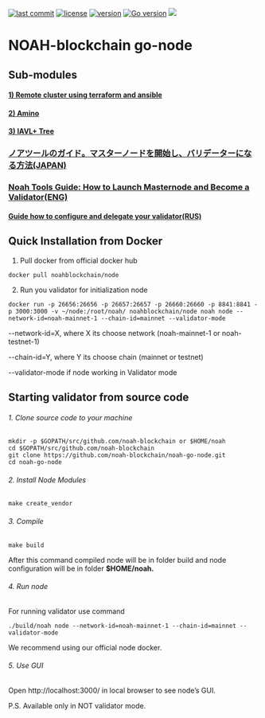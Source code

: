 [![last commit](https://img.shields.io/github/last-commit/noah-blockchain/noah-go-node.svg)]()
[![license](https://img.shields.io/packagist/l/doctrine/orm.svg)](https://github.com/noah-blockchain/noah-go-node/blob/master/LICENSE)
[![version](https://img.shields.io/github/tag/noah-blockchain/noah-go-node.svg)](https://github.com/noah-blockchain/noah-go-node/releases/latest)
[![Go version](https://img.shields.io/badge/go-1.12.0-blue.svg)](https://github.com/moovweb/gvm)
[![](https://tokei.rs/b1/github/noah-blockchain/noah-go-node?category=lines)](https://github.com/noah-blockchain/noah-go-node)

# NOAH-blockchain go-node

## Sub-modules

#### [1) Remote cluster using terraform and ansible](https://github.com/tendermint/tendermint/blob/master/docs/networks/terraform-and-ansible.md)
#### [2) Amino](https://github.com/tendermint/go-amino)
#### [3) IAVL+ Tree](https://github.com/tendermint/iavl)


### [ノアツールのガイド。マスターノードを開始し、バリデーターになる方法(JAPAN)](https://docs.google.com/document/d/1scR8WdMVpGO8nUVDmogiE3mQqa-ivkblBPJ6C903HxE/edit#heading=h.pxe5viz3whk6)
### [Noah Tools Guide: How to Launch Masternode and Become a Validator(ENG)](https://docs.google.com/document/d/1fU4DVzwsBuzonOuAlziEYfhJL-4CyT14le5wSllQfVA/edit#)
#### [Guide how to configure and delegate your validator(RUS)](https://docs.google.com/document/d/19sZeIFy6aE8xuPg1-mq-0Cah2fiyj-BpyZCSQXEZKFc/edit)

## Quick Installation from Docker

1) Pull docker from official docker hub

```
docker pull noahblockchain/node
```
2) Run you validator for initialization node
```
docker run -p 26656:26656 -p 26657:26657 -p 26660:26660 -p 8841:8841 -p 3000:3000 -v ~/node:/root/noah/ noahblockchain/node noah node --network-id=noah-mainnet-1 --chain-id=mainnet --validator-mode
```

--network-id=X, where X its choose network (noah-mainnet-1 or noah-testnet-1)

--chain-id=Y, where Y its choose chain (mainnet or testnet)

--validator-mode if node working in Validator mode

## Starting validator from source code

###### 1. Clone source code to your machine
```
mkdir -p $GOPATH/src/github.com/noah-blockchain or $HOME/noah
cd $GOPATH/src/github.com/noah-blockchain
git clone https://github.com/noah-blockchain/noah-go-node.git
cd noah-go-node
```

###### 2. Install Node Modules
```
make create_vendor
```

###### 3. Compile
```
make build
```
After this command compiled node will be in folder build and node configuration will be in folder **$HOME/noah.**

###### 4. Run node
For running validator use command 
```
./build/noah node --network-id=noah-mainnet-1 --chain-id=mainnet --validator-mode
```
We recommend using our official node docker.
###### 5. Use GUI
Open http://localhost:3000/ in local browser to see node’s GUI.

P.S. Available only in NOT validator mode.
